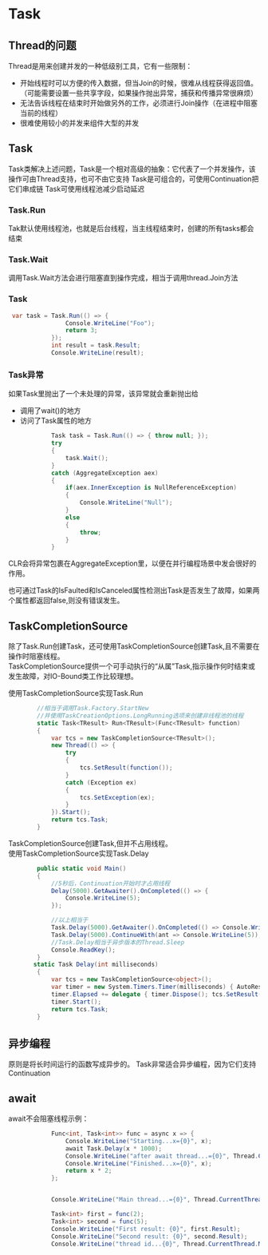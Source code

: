 # Task

## Thread的问题
Thread是用来创建并发的一种低级别工具，它有一些限制：
* 开始线程时可以方便的传入数据，但当Join的时候，很难从线程获得返回值。（可能需要设置一些共享字段，如果操作抛出异常，捕获和传播异常很麻烦）
* 无法告诉线程在结束时开始做另外的工作，必须进行Join操作（在进程中阻塞当前的线程）
* 很难使用较小的并发来组件大型的并发

## Task
Task类解决上述问题，Task是一个相对高级的抽象：它代表了一个并发操作，该操作可由Thread支持，也可不由它支持
Task是可组合的，可使用Continuation把它们串成链
Task可使用线程池减少启动延迟

### Task.Run
Tak默认使用线程池，也就是后台线程，当主线程结束时，创建的所有tasks都会结束

### Task.Wait
调用Task.Wait方法会进行阻塞直到操作完成，相当于调用thread.Join方法

### Task<TResult>
```c#
 var task = Task.Run(() => {
                Console.WriteLine("Foo");
                return 3;
            });
            int result = task.Result;
            Console.WriteLine(result);
```

### Task异常
如果Task里抛出了一个未处理的异常，该异常就会重新抛出给
* 调用了wait()的地方
* 访问了Task<TResult>属性的地方

```c#
            Task task = Task.Run(() => { throw null; });
            try
            {
                task.Wait();
            }
            catch (AggregateException aex)
            {
                if(aex.InnerException is NullReferenceException)
                {
                    Console.WriteLine("Null");
                }
                else
                {
                    throw;
                }
            }
```
CLR会将异常包裹在AggregateException里，以便在并行编程场景中发会很好的作用。

也可通过Task的IsFaulted和IsCanceled属性检测出Task是否发生了故障，如果两个属性都返回false,则没有错误发生。

## TaskCompletionSource
除了Task.Run创建Task，还可使用TaskCompletionSource创建Task,且不需要在操作时阻塞线程。  
TaskCompletionSource提供一个可手动执行的“从属”Task,指示操作何时结束或发生故障，对IO-Bound类工作比较理想。  

使用TaskCompletionSource实现Task.Run
```c#
        //相当于调用Task.Factory.StartNew
        //并使用TaskCreationOptions.LongRunning选项来创建非线程池的线程
        static Task<TResult> Run<TResult>(Func<TResult> function)
        {
            var tcs = new TaskCompletionSource<TResult>();
            new Thread(() => {
                try
                {
                    tcs.SetResult(function());
                }
                catch (Exception ex)
                {
                    tcs.SetException(ex);
                }
            }).Start();
            return tcs.Task;
        }
```

TaskCompletionSource创建Task,但并不占用线程。  
使用TaskCompletionSource实现Task.Delay
```c#
        public static void Main()
        {
            //5秒后，Continuation开始时才占用线程
            Delay(5000).GetAwaiter().OnCompleted(() => {
                Console.WriteLine(5);
            });

            //以上相当于
            Task.Delay(5000).GetAwaiter().OnCompleted(() => Console.WriteLine(5));
            Task.Delay(5000).ContinueWith(ant => Console.WriteLine(5));
            //Task.Delay相当于异步版本的Thread.Sleep
            Console.ReadKey();
        }
       static Task Delay(int milliseconds)
        {
            var tcs = new TaskCompletionSource<object>();
            var timer = new System.Timers.Timer(milliseconds) { AutoReset = false };
            timer.Elapsed += delegate { timer.Dispose(); tcs.SetResult(null); };
            timer.Start();
            return tcs.Task;
        }
```


## 异步编程
原则是将长时间运行的函数写成异步的。
Task非常适合异步编程，因为它们支持Continuation

## await
await不会阻塞线程示例：
```c#
            Func<int, Task<int>> func = async x => {
                Console.WriteLine("Starting...x={0}", x);
                await Task.Delay(x * 1000);
                Console.WriteLine("after await thread...={0}", Thread.CurrentThread.ManagedThreadId);
                Console.WriteLine("Finished...x={0}", x);
                return x * 2;
            };


            Console.WriteLine("Main thread...={0}", Thread.CurrentThread.ManagedThreadId);

            Task<int> first = func(2);
            Task<int> second = func(5);
            Console.WriteLine("First result: {0}", first.Result);
            Console.WriteLine("Second result: {0}", second.Result);
            Console.WriteLine("thread id...{0}", Thread.CurrentThread.ManagedThreadId);
```